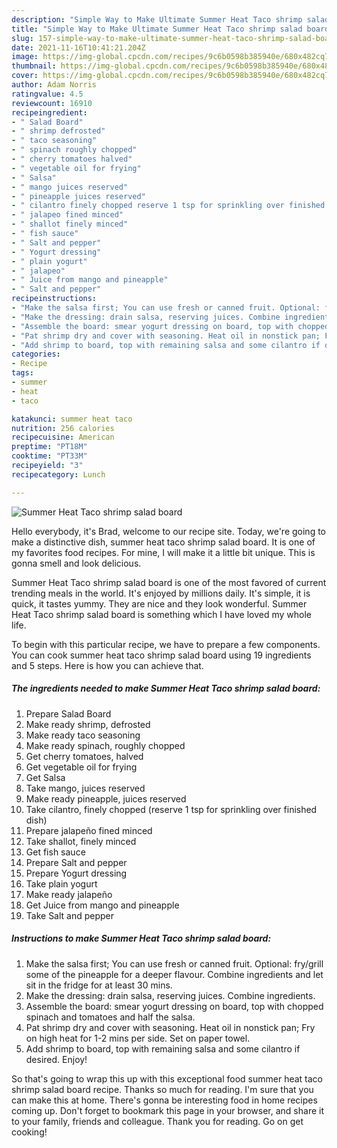 ```yaml
---
description: "Simple Way to Make Ultimate Summer Heat Taco shrimp salad board"
title: "Simple Way to Make Ultimate Summer Heat Taco shrimp salad board"
slug: 157-simple-way-to-make-ultimate-summer-heat-taco-shrimp-salad-board
date: 2021-11-16T10:41:21.204Z
image: https://img-global.cpcdn.com/recipes/9c6b0598b385940e/680x482cq70/summer-heat-taco-shrimp-salad-board-recipe-main-photo.jpg
thumbnail: https://img-global.cpcdn.com/recipes/9c6b0598b385940e/680x482cq70/summer-heat-taco-shrimp-salad-board-recipe-main-photo.jpg
cover: https://img-global.cpcdn.com/recipes/9c6b0598b385940e/680x482cq70/summer-heat-taco-shrimp-salad-board-recipe-main-photo.jpg
author: Adam Norris
ratingvalue: 4.5
reviewcount: 16910
recipeingredient:
- " Salad Board"
- " shrimp defrosted"
- " taco seasoning"
- " spinach roughly chopped"
- " cherry tomatoes halved"
- " vegetable oil for frying"
- " Salsa"
- " mango juices reserved"
- " pineapple juices reserved"
- " cilantro finely chopped reserve 1 tsp for sprinkling over finished dish"
- " jalapeo fined minced"
- " shallot finely minced"
- " fish sauce"
- " Salt and pepper"
- " Yogurt dressing"
- " plain yogurt"
- " jalapeo"
- " Juice from mango and pineapple"
- " Salt and pepper"
recipeinstructions:
- "Make the salsa first; You can use fresh or canned fruit. Optional: fry/grill some of the pineapple for a deeper flavour. Combine ingredients and let sit in the fridge for at least 30 mins."
- "Make the dressing: drain salsa, reserving juices. Combine ingredients."
- "Assemble the board: smear yogurt dressing on board, top with chopped spinach and tomatoes and half the salsa."
- "Pat shrimp dry and cover with seasoning. Heat oil in nonstick pan; Fry on high heat for 1-2 mins per side. Set on paper towel."
- "Add shrimp to board, top with remaining salsa and some cilantro if desired. Enjoy!"
categories:
- Recipe
tags:
- summer
- heat
- taco

katakunci: summer heat taco 
nutrition: 256 calories
recipecuisine: American
preptime: "PT18M"
cooktime: "PT33M"
recipeyield: "3"
recipecategory: Lunch

---
```



![Summer Heat Taco shrimp salad board](https://img-global.cpcdn.com/recipes/9c6b0598b385940e/680x482cq70/summer-heat-taco-shrimp-salad-board-recipe-main-photo.jpg)

Hello everybody, it's Brad, welcome to our recipe site. Today, we're going to make a distinctive dish, summer heat taco shrimp salad board. It is one of my favorites food recipes. For mine, I will make it a little bit unique. This is gonna smell and look delicious.



Summer Heat Taco shrimp salad board is one of the most favored of current trending meals in the world. It's enjoyed by millions daily. It's simple, it is quick, it tastes yummy. They are nice and they look wonderful. Summer Heat Taco shrimp salad board is something which I have loved my whole life.


To begin with this particular recipe, we have to prepare a few components. You can cook summer heat taco shrimp salad board using 19 ingredients and 5 steps. Here is how you can achieve that.

<!--inarticleads1-->

##### The ingredients needed to make Summer Heat Taco shrimp salad board:

1. Prepare  Salad Board
1. Make ready  shrimp, defrosted
1. Make ready  taco seasoning
1. Make ready  spinach, roughly chopped
1. Get  cherry tomatoes, halved
1. Get  vegetable oil for frying
1. Get  Salsa
1. Take  mango, juices reserved
1. Make ready  pineapple, juices reserved
1. Take  cilantro, finely chopped (reserve 1 tsp for sprinkling over finished dish)
1. Prepare  jalapeño fined minced
1. Take  shallot, finely minced
1. Get  fish sauce
1. Prepare  Salt and pepper
1. Prepare  Yogurt dressing
1. Take  plain yogurt
1. Make ready  jalapeño
1. Get  Juice from mango and pineapple
1. Take  Salt and pepper




<!--inarticleads2-->

##### Instructions to make Summer Heat Taco shrimp salad board:

1. Make the salsa first; You can use fresh or canned fruit. Optional: fry/grill some of the pineapple for a deeper flavour. Combine ingredients and let sit in the fridge for at least 30 mins.
1. Make the dressing: drain salsa, reserving juices. Combine ingredients.
1. Assemble the board: smear yogurt dressing on board, top with chopped spinach and tomatoes and half the salsa.
1. Pat shrimp dry and cover with seasoning. Heat oil in nonstick pan; Fry on high heat for 1-2 mins per side. Set on paper towel.
1. Add shrimp to board, top with remaining salsa and some cilantro if desired. Enjoy!




So that's going to wrap this up with this exceptional food summer heat taco shrimp salad board recipe. Thanks so much for reading. I'm sure that you can make this at home. There's gonna be interesting food in home recipes coming up. Don't forget to bookmark this page in your browser, and share it to your family, friends and colleague. Thank you for reading. Go on get cooking!
